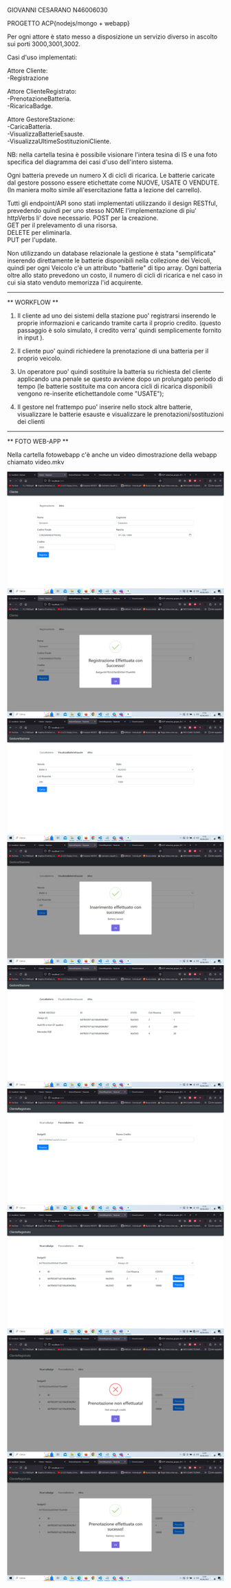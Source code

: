 GIOVANNI CESARANO N46006030

PROGETTO ACP{nodejs/mongo + webapp}

Per ogni attore è stato messo a disposizione un servizio diverso in ascolto sui porti 3000,3001,3002.

Casi d'uso implementati:

Attore Cliente:\
-Registrazione

Attore ClienteRegistrato:\
-PrenotazioneBatteria.\
-RicaricaBadge.

Attore GestoreStazione:\
-CaricaBatteria.\
-VisualizzaBatterieEsauste.\
-VisualizzaUltimeSostituzioniCliente.

NB: nella cartella tesina è possibile visionare l'intera tesina di IS e una foto specifica del diagramma dei casi d'uso dell'intero sistema.

Ogni batteria prevede un numero X di cicli di ricarica.
Le batterie caricate dal gestore possono essere etichettate come NUOVE, USATE O VENDUTE. (In maniera molto simile all'esercitazione fatta a lezione del carrello).

Tutti gli endpoint/API sono stati implementati utilizzando il design RESTful, prevedendo quindi per uno stesso NOME 
l'implementazione di piu' httpVerbs li' dove necessario.
POST per la creazione.\
GET per il prelevamento di una risorsa.\
DELETE per eliminarla.\
PUT per l'update.

Non utilizzando un database relazionale la gestione è stata "semplificata" inserendo direttamente le batterie disponibili
nella collezione dei Veicoli, quindi per ogni Veicolo c'è un attributo "batterie" di tipo array.
Ogni batteria oltre allo stato prevedono un costo, il numero di cicli di ricarica e nel caso in cui sia stato venduto memorizza l'id acquirente.



----------------------------------
** WORKFLOW  **

1) Il cliente ad uno dei sistemi della stazione puo' registrarsi inserendo le proprie informazioni e caricando tramite carta il proprio credito. (questo passaggio è solo simulato, il credito verra' quindi semplicemente fornito in input ).
2) Il cliente puo' quindi richiedere la prenotazione di una batteria per il proprio veicolo.

3) Un operatore puo' quindi sostituire la batteria su richiesta del cliente applicando una penale se questo avviene dopo un prolungato periodo di tempo (le batterie sostituite ma con ancora cicli di ricarica disponibili vengono re-inserite etichettandole come "USATE");

4) Il gestore nel frattempo puo' inserire nello stock altre batterie, visualizzare le batterie esauste e visualizzare le prenotazioni/sostituzioni dei clienti

----------------------------------
** FOTO WEB-APP **

Nella cartella fotowebapp c'è anche un video dimostrazione della webapp chiamato video.mkv



![Alt text](fotowebapp/foto1.png)
![Alt text](fotowebapp/foto2.png)
![Alt text](fotowebapp/foto3.png)
![Alt text](fotowebapp/foto4.png)
![Alt text](fotowebapp/foto5.png)
![Alt text](fotowebapp/foto6.png)
![Alt text](fotowebapp/foto7.png)
![Alt text](fotowebapp/foto8.png)
![Alt text](fotowebapp/foto9.png)